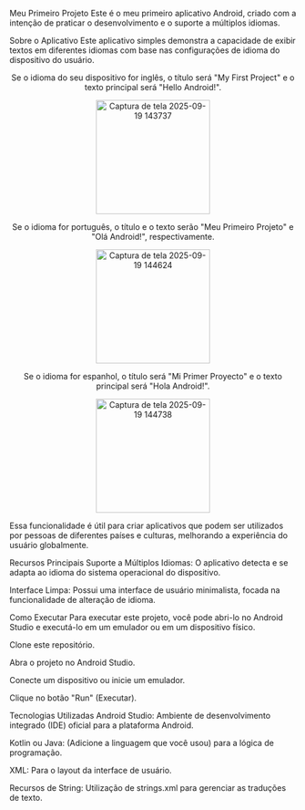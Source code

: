 Meu Primeiro Projeto
Este é o meu primeiro aplicativo Android, criado com a intenção de praticar o desenvolvimento e o suporte a múltiplos idiomas.

Sobre o Aplicativo
Este aplicativo simples demonstra a capacidade de exibir textos em diferentes idiomas com base nas configurações de idioma do dispositivo do usuário.

<div align="center">
<p>Se o idioma do seu dispositivo for inglês, o título será "My First Project" e o texto principal será "Hello Android!".</p>
<img src="https://github.com/user-attachments/assets/669b8ebf-6400-4df0-9382-deb45029d263" width="200" alt="Captura de tela 2025-09-19 143737" />

<p>Se o idioma for português, o título e o texto serão "Meu Primeiro Projeto" e "Olá Android!", respectivamente.</p>
<img src="https://github.com/user-attachments/assets/f61af06e-e660-47b5-a89e-c88e5fe7be64" width="200" alt="Captura de tela 2025-09-19 144624" />

<p>Se o idioma for espanhol, o título será "Mi Primer Proyecto" e o texto principal será "Hola Android!".</p>
<img src="https://github.com/user-attachments/assets/499eec3f-b6da-4bb3-a3ab-b7492fee32c3" width="200" alt="Captura de tela 2025-09-19 144738" />
</div>

Essa funcionalidade é útil para criar aplicativos que podem ser utilizados por pessoas de diferentes países e culturas, melhorando a experiência do usuário globalmente.

Recursos Principais
Suporte a Múltiplos Idiomas: O aplicativo detecta e se adapta ao idioma do sistema operacional do dispositivo.

Interface Limpa: Possui uma interface de usuário minimalista, focada na funcionalidade de alteração de idioma.

Como Executar
Para executar este projeto, você pode abri-lo no Android Studio e executá-lo em um emulador ou em um dispositivo físico.

Clone este repositório.

Abra o projeto no Android Studio.

Conecte um dispositivo ou inicie um emulador.

Clique no botão "Run" (Executar).

Tecnologias Utilizadas
Android Studio: Ambiente de desenvolvimento integrado (IDE) oficial para a plataforma Android.

Kotlin ou Java: (Adicione a linguagem que você usou) para a lógica de programação.

XML: Para o layout da interface de usuário.

Recursos de String: Utilização de strings.xml para gerenciar as traduções de texto.
